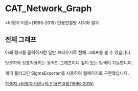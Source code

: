 # CAT_Network_Graph
<비평과 이론>(1996-2015) 인용연결망 시각화 결과 
## 전체 그래프
아래 링크를 클릭하시면 일반 브라우저로 전체 그래프를 볼 수 있습니다. 

방문자와 상호작용하는 동적인 그래프이니 깊이 있는 탐색이 가능합니다. 

게피 플러그인 SigmaExporter를 사용하여 웹페이지로 구현했습니다. 

[학술지 <비평과 이론>의 인용연결망(1996-2015)](https://vadoro.github.io/CAT_Network_Graph/) 
